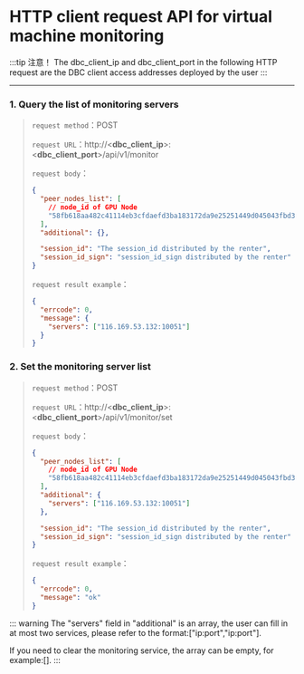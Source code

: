 # HTTP client request API for virtual machine monitoring

:::tip 注意！
The dbc_client_ip and dbc_client_port in the following HTTP request are the DBC client access addresses deployed by the user
:::

---

### 1. Query the list of monitoring servers

> `request method`：POST
>
> `request URL`：http://<**dbc_client_ip**>:<**dbc_client_port**>/api/v1/monitor
>
> `request body`：
>
> ```json
> {
>   "peer_nodes_list": [
>     // node_id of GPU Node
>     "58fb618aa482c41114eb3cfdaefd3ba183172da9e25251449d045043fbd37f45"
>   ],
>   "additional": {},
>
>   "session_id": "The session_id distributed by the renter",
>   "session_id_sign": "session_id_sign distributed by the renter"
> }
> ```
>
> `request result example`：
>
> ```json
> {
>   "errcode": 0,
>   "message": {
>     "servers": ["116.169.53.132:10051"]
>   }
> }
> ```

### 2. Set the monitoring server list

> `request method`：POST
>
> `request URL`：http://<**dbc_client_ip**>:<**dbc_client_port**>/api/v1/monitor/set
>
> `request body`：
>
> ```json
> {
>   "peer_nodes_list": [
>     // node_id of GPU Node
>     "58fb618aa482c41114eb3cfdaefd3ba183172da9e25251449d045043fbd37f45"
>   ],
>   "additional": {
>     "servers": ["116.169.53.132:10051"]
>   },
>
>   "session_id": "The session_id distributed by the renter",
>   "session_id_sign": "session_id_sign distributed by the renter"
> }
> ```
>
> `request result example`：
>
> ```json
> {
>   "errcode": 0,
>   "message": "ok"
> }
> ```

::: warning
The "servers" field in "additional" is an array, the user can fill in at most two services, please refer to the format:["ip:port","ip:port"].

If you need to clear the monitoring service, the array can be empty, for example:[].
:::
